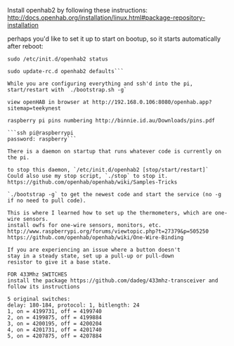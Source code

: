 Install openhab2 by following these instructions: http://docs.openhab.org/installation/linux.html#package-repository-installation

perhaps you'd like to set it up to start on bootup, so it starts automatically after reboot:
```sudo /etc/init.d/openhab2 start
sudo /etc/init.d/openhab2 status

sudo update-rc.d openhab2 defaults```

While you are configuring everything and ssh'd into the pi, start/restart with `./bootstrap.sh -g`

view openHAB in browser at http://192.168.0.106:8080/openhab.app?sitemap=teekynest

raspberry pi pins numbering http://binnie.id.au/Downloads/pins.pdf

```ssh pi@raspberrypi
password: raspberry```

There is a daemon on startup that runs whatever code is currently on the pi.

to stop this daemon, `/etc/init.d/openhab2 [stop/start/restart]`
Could also use my stop script, `./stop` to stop it.
https://github.com/openhab/openhab/wiki/Samples-Tricks

`./bootstrap -g` to get the newest code and start the service (no -g if no need to pull code).

This is where I learned how to set up the thermometers, which are one-wire sensors.
install owfs for one-wire sensors, monitors, etc. http://www.raspberrypi.org/forums/viewtopic.php?t=27379&p=505250
https://github.com/openhab/openhab/wiki/One-Wire-Binding

If you are experiencing an issue where a button doesn't
stay in a steady state, set up a pull-up or pull-down
resistor to give it a base state.

FOR 433Mhz SWITCHES
install the package https://github.com/dadeg/433mhz-transceiver and follow its instructions

5 original switches:
delay: 180-184, protocol: 1, bitlength: 24
1, on = 4199731, off = 4199740
2, on = 4199875, off = 4199884
3, on = 4200195, off = 4200204
4, on = 4201731, off = 4201740
5, on = 4207875, off = 4207884